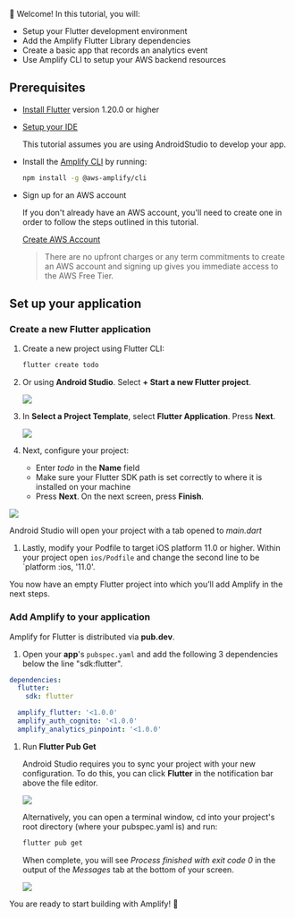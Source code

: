 
👋 Welcome! In this tutorial, you will:

- Setup your Flutter development environment 
- Add the Amplify Flutter Library dependencies
- Create a basic app that records an analytics event
- Use Amplify CLI to setup your AWS backend resources 

## Prerequisites

- [Install Flutter](https://flutter.dev/docs/get-started/install) version 1.20.0 or higher

- [Setup your IDE](https://flutter.dev/docs/get-started/editor?tab=androidstudio)

    This tutorial assumes you are using AndroidStudio to develop your app. 

- Install the [Amplify CLI](~/cli/cli.md) by running:

    ```bash
    npm install -g @aws-amplify/cli
    ```

- Sign up for an AWS account

    If you don't already have an AWS account, you'll need to create one in order to follow the steps outlined in this tutorial.

    [Create AWS Account](https://portal.aws.amazon.com/billing/signup?redirect_url=https%3A%2F%2Faws.amazon.com%2Fregistration-confirmation#/start)

    > There are no upfront charges or any term commitments to create an AWS account and signing up gives you immediate access to the AWS Free Tier.


## Set up your application

### Create a new Flutter application 

1. Create a new project using Flutter CLI:

    ```bash
    flutter create todo
    ```

1. Or using **Android Studio**. Select **+ Start a new Flutter project**.

    ![](~/images/lib/getting-started/flutter/set-up-android-studio-welcome.png)

1. In **Select a Project Template**, select **Flutter Application**. Press **Next**.

    ![](~/images/lib/getting-started/flutter/set-up-android-studio-select-project-template.png)


1. Next, configure your project:

    - Enter *todo* in the **Name** field
    - Make sure your Flutter SDK path is set correctly to where it is installed on your machine 
    - Press **Next**.  On the next screen, press **Finish**. 

  ![](~/images/lib/getting-started/flutter/set-up-android-studio-configure-your-project.png)

Android Studio will open your project with a tab opened to *main.dart*

1. Lastly, modify your Podfile to target iOS platform 11.0 or higher.  Within your project open `ios/Podfile` and change the second line to be `platform :ios, '11.0'. 

You now have an empty Flutter project into which you’ll add Amplify in the next steps.

### Add Amplify to your application

Amplify for Flutter is distributed via **pub.dev**.


1. Open your **app**'s `pubspec.yaml` and add the following 3 dependencies below the line "sdk:flutter". 

```yaml
dependencies:
  flutter:
    sdk: flutter

  amplify_flutter: '<1.0.0'
  amplify_auth_cognito: '<1.0.0'
  amplify_analytics_pinpoint: '<1.0.0'
```

1. Run **Flutter Pub Get**

    Android Studio requires you to sync your project with your new configuration. To do this, you can click **Flutter** in the notification bar above the file editor.  

    ![](~/images/lib/getting-started/flutter/set-up-android-studio-pub-get.png)

    Alternatively, you can open a terminal window, cd into your project's root directory (where your pubspec.yaml is) and run: 

    ```bash
    flutter pub get 
    ```

    When complete, you will see *Process finished with exit code 0* in the output of the *Messages* tab at the bottom of your screen.
    
    ![](~/images/lib/getting-started/flutter/set-up-android-studio-configure-successful.png)
    
You are ready to start building with Amplify! 🎉
